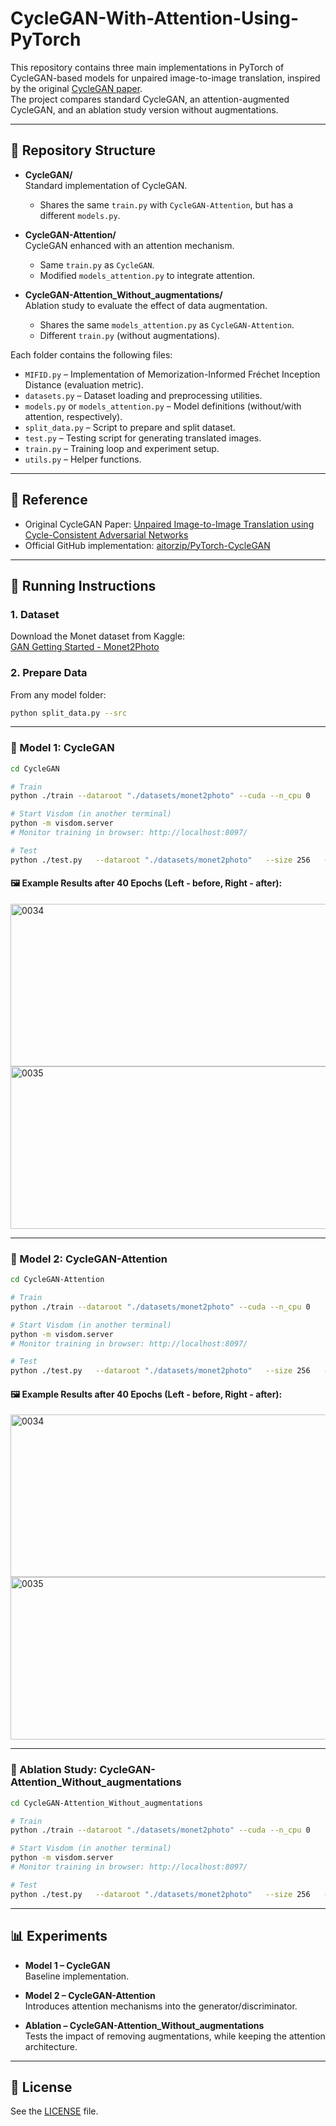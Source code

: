 # CycleGAN-With-Attention-Using-PyTorch

This repository contains three main implementations in PyTorch of CycleGAN-based models for unpaired image-to-image translation, inspired by the original [CycleGAN paper](https://arxiv.org/abs/1703.10593).  
The project compares standard CycleGAN, an attention-augmented CycleGAN, and an ablation study version without augmentations.

---

## 📂 Repository Structure

- **CycleGAN/**  
  Standard implementation of CycleGAN.  
  - Shares the same `train.py` with `CycleGAN-Attention`, but has a different `models.py`.

- **CycleGAN-Attention/**  
  CycleGAN enhanced with an attention mechanism.  
  - Same `train.py` as `CycleGAN`.  
  - Modified `models_attention.py` to integrate attention.

- **CycleGAN-Attention_Without_augmentations/**  
  Ablation study to evaluate the effect of data augmentation.  
  - Shares the same `models_attention.py` as `CycleGAN-Attention`.  
  - Different `train.py` (without augmentations).

Each folder contains the following files:
- `MIFID.py` – Implementation of Memorization-Informed Fréchet Inception Distance (evaluation metric).  
- `datasets.py` – Dataset loading and preprocessing utilities.  
- `models.py` or `models_attention.py` – Model definitions (without/with attention, respectively).  
- `split_data.py` – Script to prepare and split dataset.  
- `test.py` – Testing script for generating translated images.  
- `train.py` – Training loop and experiment setup.  
- `utils.py` – Helper functions.

---

## 📖 Reference

- Original CycleGAN Paper: [Unpaired Image-to-Image Translation using Cycle-Consistent Adversarial Networks](https://arxiv.org/abs/1703.10593)  
- Official GitHub implementation: [aitorzip/PyTorch-CycleGAN](https://github.com/aitorzip/PyTorch-CycleGAN/tree/master?tab=readme-ov-file)

---

## 🚀 Running Instructions

### 1. Dataset
Download the Monet dataset from Kaggle:  
[GAN Getting Started - Monet2Photo](https://www.kaggle.com/competitions/gan-getting-started/data)

### 2. Prepare Data
From any model folder:
```bash
python split_data.py --src
```

---

### 🔹 Model 1: CycleGAN
```bash
cd CycleGAN

# Train
python ./train --dataroot "./datasets/monet2photo" --cuda --n_cpu 0

# Start Visdom (in another terminal)
python -m visdom.server
# Monitor training in browser: http://localhost:8097/

# Test
python ./test.py   --dataroot "./datasets/monet2photo"   --size 256   --batchSize 1   --n_cpu 0   --cuda   --generator_A2B ./output/netG_A2B.pth   --generator_B2A ./output/netG_B2A.pth   --mifid AtoB   --mifid_max 500   --tau 0.2
```

#### 🖼️ Example Results after 40 Epochs (Left - before, Right - after):
<img width="518" height="260" alt="0034" src="https://github.com/user-attachments/assets/11033a0e-effd-4859-b30f-61a546ccc346" />
<img width="518" height="260" alt="0035" src="https://github.com/user-attachments/assets/b7c2ec5d-b1e2-4b40-aec3-1371947fd315" />

---

### 🔹 Model 2: CycleGAN-Attention
```bash
cd CycleGAN-Attention

# Train
python ./train --dataroot "./datasets/monet2photo" --cuda --n_cpu 0

# Start Visdom (in another terminal)
python -m visdom.server
# Monitor training in browser: http://localhost:8097/

# Test
python ./test.py   --dataroot "./datasets/monet2photo"   --size 256   --batchSize 1   --n_cpu 0   --cuda   --generator_A2B ./output/netG_A2B.pth   --generator_B2A ./output/netG_B2A.pth   --mifid AtoB   --mifid_max 500   --tau 0.2
```

#### 🖼️ Example Results after 40 Epochs (Left - before, Right - after):
<img width="518" height="260" alt="0034" src="https://github.com/user-attachments/assets/4e398e5f-578f-4070-826c-d95ccb1b6512" />
<img width="518" height="260" alt="0035" src="https://github.com/user-attachments/assets/2d476dc1-75be-4c4c-92e0-e41869c906a8" />

---

### 🔹 Ablation Study: CycleGAN-Attention_Without_augmentations
```bash
cd CycleGAN-Attention_Without_augmentations

# Train
python ./train --dataroot "./datasets/monet2photo" --cuda --n_cpu 0

# Start Visdom (in another terminal)
python -m visdom.server
# Monitor training in browser: http://localhost:8097/

# Test
python ./test.py   --dataroot "./datasets/monet2photo"   --size 256   --batchSize 1   --n_cpu 0   --cuda   --generator_A2B ./output/netG_A2B.pth   --generator_B2A ./output/netG_B2A.pth   --mifid AtoB   --mifid_max 500   --tau 0.2
```

---

## 📊 Experiments

- **Model 1 – CycleGAN**  
  Baseline implementation.

- **Model 2 – CycleGAN-Attention**  
  Introduces attention mechanisms into the generator/discriminator.

- **Ablation – CycleGAN-Attention_Without_augmentations**  
  Tests the impact of removing augmentations, while keeping the attention architecture.

---

## 📜 License
See the [LICENSE](./LICENSE) file.
